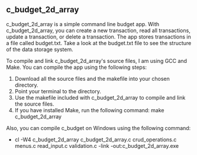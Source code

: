 ## c_budget_2d_array

c_budget_2d_array is a simple command line budget app. With c_budget_2d_array, you can create a new transaction, read all transactions, update a transaction, or delete a transaction. The app stores transactions in a file called budget.txt. Take a look at the budget.txt file to see the structure of the data storage system.

To compile and link c_budget_2d_array's source files, I am using GCC and Make. You can compile the app using the following steps:

1. Download all the source files and the makefile into your chosen directory.
2. Point your terminal to the directory.
3. Use the makefile included with c_budget_2d_array to compile and link the source files.
4. If you have installed Make, run the following command: make c_budget_2d_array

Also, you can compile c_budget on Windows using the following command:

- cl -W4 c_budget_2d_array c_budget_2d_array.c crud_operations.c menus.c read_input.c validation.c -link -out:c_budget_2d_array.exe
